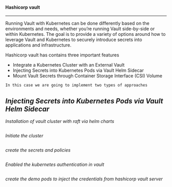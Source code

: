 #### Hashicorp vault
----

Running Vault with Kubernetes can be done differently based on the environments and needs, whether you’re running Vault side-by-side or within Kubernetes. The goal is to provide a variety of options around how to leverage Vault and Kubernetes to securely introduce secrets into applications and infrastructure.

Hashicorp vault has contains three important features

* Integrate a Kubernetes Cluster with an External Vault
* Injecting Secrets into Kubernetes Pods via Vault Helm Sidecar
* Mount Vault Secrets through Container Storage Interface (CSI) Volume

`In this case we are going to implement two types of approaches`

_Injecting Secrets into Kubernetes Pods via Vault Helm Sidecar_
---



_Installation of vault cluster with raft via helm charts_

```bash

```

_Initiate the cluster_

```bash

```

_create the secrets and policies_

```bash

```

_Enabled the kubernetes authentication in vault_

```bash

```

_create the demo pods to inject the credentials from hashicorp vault server_

```bash

```
